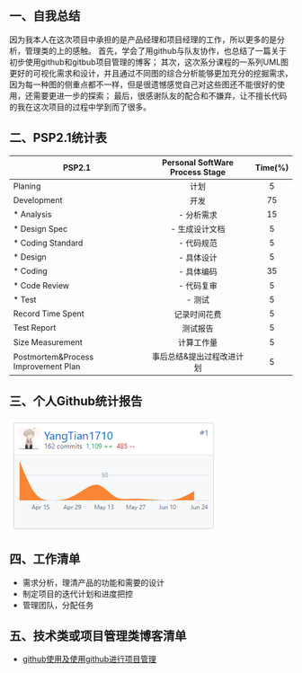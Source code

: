 ## 一、自我总结
因为我本人在这次项目中承担的是产品经理和项目经理的工作，所以更多的是分析，管理类的上的感触。
首先，学会了用github与队友协作，也总结了一篇关于初步使用github和gitbub项目管理的博客；
其次，这次系分课程的一系列UML图更好的可视化需求和设计，并且通过不同图的综合分析能够更加充分的挖掘需求，因为每一种图的侧重点都不一样，但是很遗憾感觉自己对这些图还不能很好的使用，还需要更进一步的探索；
最后，很感谢队友的配合和不嫌弃，让不擅长代码的我在这次项目的过程中学到而了很多。
## 二、PSP2.1统计表
| PSP2.1 | Personal SoftWare Process Stage | Time(%) |
|---|:-----:|:-----:|
|Planing|计划|5|
|Development|开发|75|
|* Analysis|- 分析需求|15|
|* Design Spec|- 生成设计文档|5|
|* Coding Standard|- 代码规范|5|
|* Design|- 具体设计|5|
|* Coding|- 具体编码|35|
|* Code Review|- 代码复审|5|
|* Test|- 测试|5|
|Record Time Spent|记录时间花费|5|
|Test Report|测试报告|5|
|Size Measurement|计算工作量|5|
|Postmortem&Process Improvement Plan|事后总结&提出过程改进计划|5|
## 三、个人Github统计报告
![git统计.png](../assets/img/git统计.PNG)
## 四、工作清单
- 需求分析，理清产品的功能和需要的设计
- 制定项目的迭代计划和进度把控
- 管理团队，分配任务
## 五、技术类或项目管理类博客清单
- [github使用及使用github进行项目管理](https://blog.csdn.net/baidu_36282128/article/details/79907077)
